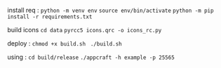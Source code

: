 

install req :
```python -m venv env```
```source env/bin/activate```
```python -m pip install -r requirements.txt```

build icons
```cd data```
```pyrcc5 icons.qrc -o icons_rc.py```

deploy :
```chmod +x build.sh ```
```./build.sh ```

using :
```cd build/release```
```./appcraft -h example -p 25565```